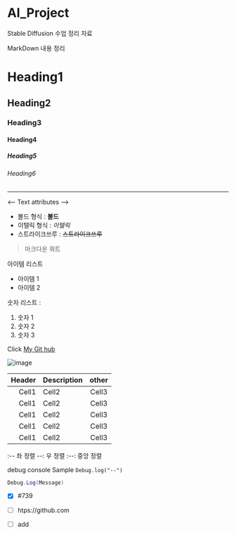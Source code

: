 # AI_Project
Stable Diffusion 수업 정리 자료

MarkDown 내용 정리

# Heading1
## Heading2
### Heading3
#### Heading4
##### Heading5
###### Heading6

<!-- Line -->

---

<-- Text attributes -->

+ 볼드 형식 : **볼드**
+ 이탤릭 형식 : *이텔릭*
+ 스트라이크쓰루 : ~~스트라이크쓰루~~

<!-- Quote -->
> 마크다운 쿼트

<!-- Bullet List -->
아이템 리스트
* 아이템 1
* 아이템 2

<!-- Numbered List -->
숫자 리스트 :

1. 숫자 1
2. 숫자 2
3. 숫자 3

<!-- Link -->
Click [My Git hub](https://github.com/내주소)

<!-- Image -->
![image](주소)

<!-- Table -->

|Header|Description|other|
|--:|:--|:--:|
|Cell1|Cell2|Cell3|
|Cell1|Cell2|Cell3|
|Cell1|Cell2|Cell3|
|Cell1|Cell2|Cell3|
|Cell1|Cell2|Cell3|




:-- 좌 정렬
--: 우 정렬
:--: 중앙 정렬

<!-- Code -->

debug console Sample `Debug.log("--")`

```C#
Debug.Log(Message)
```

<!-- TodoList -->
- [X] #739
- [ ] htps://github.com
- [ ] add

